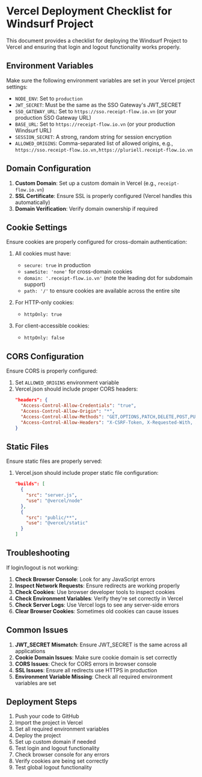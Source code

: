 # Vercel Deployment Checklist for Windsurf Project

This document provides a checklist for deploying the Windsurf Project to Vercel and ensuring that login and logout functionality works properly.

## Environment Variables

Make sure the following environment variables are set in your Vercel project settings:

- `NODE_ENV`: Set to `production`
- `JWT_SECRET`: Must be the same as the SSO Gateway's JWT_SECRET
- `SSO_GATEWAY_URL`: Set to `https://sso.receipt-flow.io.vn` (or your production SSO Gateway URL)
- `BASE_URL`: Set to `https://receipt-flow.io.vn` (or your production Windsurf URL)
- `SESSION_SECRET`: A strong, random string for session encryption
- `ALLOWED_ORIGINS`: Comma-separated list of allowed origins, e.g., `https://sso.receipt-flow.io.vn,https://pluriell.receipt-flow.io.vn`

## Domain Configuration

1. **Custom Domain**: Set up a custom domain in Vercel (e.g., `receipt-flow.io.vn`)
2. **SSL Certificate**: Ensure SSL is properly configured (Vercel handles this automatically)
3. **Domain Verification**: Verify domain ownership if required

## Cookie Settings

Ensure cookies are properly configured for cross-domain authentication:

1. All cookies must have:
   - `secure: true` in production
   - `sameSite: 'none'` for cross-domain cookies
   - `domain: '.receipt-flow.io.vn'` (note the leading dot for subdomain support)
   - `path: '/'` to ensure cookies are available across the entire site

2. For HTTP-only cookies:
   - `httpOnly: true`

3. For client-accessible cookies:
   - `httpOnly: false`

## CORS Configuration

Ensure CORS is properly configured:

1. Set `ALLOWED_ORIGINS` environment variable
2. Vercel.json should include proper CORS headers:
   ```json
   "headers": {
     "Access-Control-Allow-Credentials": "true",
     "Access-Control-Allow-Origin": "*",
     "Access-Control-Allow-Methods": "GET,OPTIONS,PATCH,DELETE,POST,PUT",
     "Access-Control-Allow-Headers": "X-CSRF-Token, X-Requested-With, Accept, Accept-Version, Content-Length, Content-MD5, Content-Type, Date, X-Api-Version, Authorization"
   }
   ```

## Static Files

Ensure static files are properly served:

1. Vercel.json should include proper static file configuration:
   ```json
   "builds": [
     {
       "src": "server.js",
       "use": "@vercel/node"
     },
     {
       "src": "public/**",
       "use": "@vercel/static"
     }
   ]
   ```

## Troubleshooting

If login/logout is not working:

1. **Check Browser Console**: Look for any JavaScript errors
2. **Inspect Network Requests**: Ensure redirects are working properly
3. **Check Cookies**: Use browser developer tools to inspect cookies
4. **Check Environment Variables**: Verify they're set correctly in Vercel
5. **Check Server Logs**: Use Vercel logs to see any server-side errors
6. **Clear Browser Cookies**: Sometimes old cookies can cause issues

## Common Issues

1. **JWT_SECRET Mismatch**: Ensure JWT_SECRET is the same across all applications
2. **Cookie Domain Issues**: Make sure cookie domain is set correctly
3. **CORS Issues**: Check for CORS errors in browser console
4. **SSL Issues**: Ensure all redirects use HTTPS in production
5. **Environment Variable Missing**: Check all required environment variables are set

## Deployment Steps

1. Push your code to GitHub
2. Import the project in Vercel
3. Set all required environment variables
4. Deploy the project
5. Set up custom domain if needed
6. Test login and logout functionality
7. Check browser console for any errors
8. Verify cookies are being set correctly
9. Test global logout functionality
